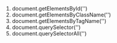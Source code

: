 1. document.getElementsById('')
2. document.getElementsByClassName('')
3. document.getElementsByTagName('')
4. document.querySelector('')
5. document.querySelectorAll('')
